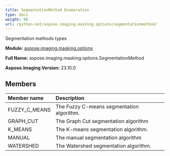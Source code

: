 ```yaml
---
title: SegmentationMethod Enumeration
type: docs
weight: 90
url: /python-net/aspose.imaging.masking.options/segmentationmethod/
---
```


Segmentation methods types

**Module:** [aspose.imaging.masking.options](/imaging/python-net/aspose.imaging.masking.options/)

**Full Name:** aspose.imaging.masking.options.SegmentationMethod

**Aspose.Imaging Version:** 23.10.0

## **Members**
| **Member name** | **Description** |
| :- | :- |
| FUZZY_C_MEANS | The Fuzzy C-means segmentation algorithm. |
| GRAPH_CUT | The Graph Cut segmentation algorithm |
| K_MEANS | The K-means segmentation algorithm. |
| MANUAL | The manual segmentation algorithm |
| WATERSHED | The Watershed segmentation algorithm. |
